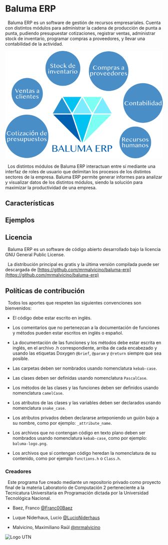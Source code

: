 # Baluma ERP

&nbsp; Baluma ERP es un software de gestión de recursos empresariales. Cuenta con distintos módulos para administrar la cadena de producción de punta a punta, pudiendo presupuestar cotizaciones, registrar ventas, administrar stock de inventario, programar compras a proveedores, y llevar una contabilidad de la actividad.

![Baluma ERP](/images/baluma-erp-esp.png?raw=true "Baluma ERP")

&nbsp; Los distintos módulos de Baluma ERP interactuan entre sí mediante una interfaz de roles de usuario que delimitan los procesos de los distintos sectores de la empresa. Baluma ERP permite generar informes para analizar y visualizar datos de los distintos módulos, siendo la solución para maximizar la productividad de una empresa.

## Características

## Ejemplos

## Licencia

&nbsp; Baluma ERP es un software de código abierto desarrollado bajo la licencia GNU General Public License.

&nbsp; La distribución principal es gratis y la última versión compilada puede ser descargada de [https://github.com/mrmalvicino/baluma-erp](https://github.com/mrmalvicino/baluma-erp)

## Políticas de contribución

&nbsp; Todos los aportes que respeten las siguientes convenciones son bienvenidos:

- El código debe estar escrito en inglés.

- Los comentarios que no pertenezcan a la documentación de funciones y métodos pueden estar escritos en inglés o español.

- La documentación de las funciones y los métodos debe estar escrita en inglés, en el archivo .h correspondiente, arriba de cada encabezado y usando las etiquetas Doxygen `@brief`, `@param` y `@return` siempre que sea posible.

- Las carpetas deben ser nombrados usando nomenclatura `kebab-case`.

- Las clases deben ser definidas usando nomenclatura `PascalCase`.

- Los métodos de las clases y las funciones deben ser definidos usando nomenclatura `camelCase`.

- Los atributos de las clases y las variables deben ser declarados usando nomenclatura `snake_case`.

- Los atributos privados deben declararse anteponiendo un guión bajo a su nombre, como por ejemplo: `_attribute_name`.

- Los archivos que no contengan código en texto plano deben ser nombrados usando nomenclatura `kebab-case`, como por ejemplo: `baluma-logo.png`.

- Los archivos que sí contengan código heredan la nomenclatura de su contenido, como por ejemplo `functions.h` o `Class.h`.

### Creadores

&nbsp; Este programa fue creado mediante un repositorio privado como proyecto final de la materia Laboratorio de Computación 2 perteneciente a la Tecnicatura Universitaria en Programación dictada por la Universidad Tecnológica Nacional.

- Baez, Franco [@Franc00Baez](https://github.com/Franc00Baez)

- Luque Niderhaus, Lucio [@LucioNiderhaus](https://github.com/LucioNiderhaus)

- Malvicino, Maximiliano Raúl [@mrmalvicino](https://www.github.com/mrmalvicino)

![Logo UTN](https://utn.edu.ar/images/logo-utn.png)